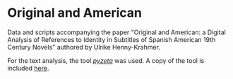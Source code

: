 # Original and American

Data and scripts accompanying the paper "Original and American: a Digital Analysis of References to Identity in Subtitles of Spanish American 19th Century Novels" authored by Ulrike Henny-Krahmer.

For the text analysis, the tool [_pyzeta_](https://github.com/cligs/pyzeta) was used. A copy of the tool is included [here](pyzeta).

